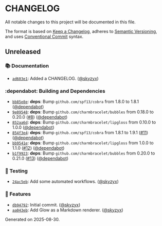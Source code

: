 # CHANGELOG

All notable changes to this project will be documented in this file.

The format is based on [Keep a Changelog](https://keepachangelog.com), adheres to [Semantic Versioning](https://semver.org), and uses [Conventional Commit](https://www.conventionalcommits.org) syntax.

## Unreleased

### :books: Documentation

* [`ad603e1`](https://github.com/northwood-labs/terraform-provider-corefunc/commit/ad603e1e5510e17679c30041c38ddaa534adf7d5): Added a CHANGELOG. ([@skyzyx](https://github.com/skyzyx))

### :dependabot: Building and Dependencies

* [`bb85e8e`](https://github.com/northwood-labs/terraform-provider-corefunc/commit/bb85e8e7ab7375530d00401a3af0e32bcd3029ae): **deps**: Bump `github.com/spf13/cobra` from 1.8.0 to 1.8.1 ([@dependabot](https://github.com/dependabot))
* [`9e09548`](https://github.com/northwood-labs/terraform-provider-corefunc/commit/9e09548adc20398e391035cf91a174c26922314e): **deps**: Bump `github.com/charmbracelet/bubbles` from 0.18.0 to 0.20.0 ([#8](https://github.com/northwood-labs/cli-helpers/issues/8)) ([@dependabot](https://github.com/dependabot))
* [`852aa6d`](https://github.com/northwood-labs/terraform-provider-corefunc/commit/852aa6d1c7a3751f0bad440505f2b59488683e8e): **deps**: Bump `github.com/charmbracelet/lipgloss` from 0.10.0 to 1.0.0 ([@dependabot](https://github.com/dependabot))
* [`854f3e4`](https://github.com/northwood-labs/terraform-provider-corefunc/commit/854f3e4da4d02054ebc81c0ea4490affa0ddf0e5): **deps**: Bump `github.com/spf13/cobra` from 1.8.1 to 1.9.1 ([#11](https://github.com/northwood-labs/cli-helpers/issues/11)) ([@dependabot](https://github.com/dependabot))
* [`bb9541e`](https://github.com/northwood-labs/terraform-provider-corefunc/commit/bb9541ea3817b9aa81905f94c843beb78e9fabda): **deps**: Bump `github.com/charmbracelet/lipgloss` from 1.0.0 to 1.1.0 ([#12](https://github.com/northwood-labs/cli-helpers/issues/12)) ([@dependabot](https://github.com/dependabot))
* [`b1f9923`](https://github.com/northwood-labs/terraform-provider-corefunc/commit/b1f9923abea7aca9b95276801777ec773922be96): **deps**: Bump `github.com/charmbracelet/bubbles` from 0.20.0 to 0.21.0 ([#13](https://github.com/northwood-labs/cli-helpers/issues/13)) ([@dependabot](https://github.com/dependabot))

### :test_tube: Testing

* [`24ac5eb`](https://github.com/northwood-labs/terraform-provider-corefunc/commit/24ac5ebdf7c94e05c6245e3e77084153e9c146b8): Add some automated workflows. ([@skyzyx](https://github.com/skyzyx))

### <!-- 0 -->:rocket: Features

* [`db94792`](https://github.com/northwood-labs/terraform-provider-corefunc/commit/db94792c1dda00f436191eafb507c99240427233): Initial commit. ([@skyzyx](https://github.com/skyzyx))
* [`aa043eb`](https://github.com/northwood-labs/terraform-provider-corefunc/commit/aa043ebcd9308d1f797bf9b902541382fc34a3b1): Add Glow as a Markdown renderer. ([@skyzyx](https://github.com/skyzyx))

<p>Generated on 2025-08-30.</p>
